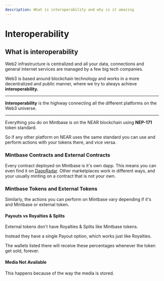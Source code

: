 ```yaml
---
description: What is interoperability and why is it amazing
---
```


# Interoperability

## What is interoperability

Web2 infrastructure is centralized and all your data, connections and general internet services are managed by a few big tech companies.

Web3 is based around blockchain technology and works in a more decentralized and public manner, where we try to always achieve **interoperability.**

****

**Interoperability** is the highway connecting all the different platforms on the Web3 universe.

****

Everything you do on Mintbase is on the NEAR blockchain using **NEP-171** token standard.&#x20;

So if any other platform on NEAR uses the same standard you can use and perform actions with your tokens there, and vice versa.



### Mintbase Contracts and External Contracts

Every contract deployed on Mintbase is it's own dapp. This means you can even find it on [DappRadar](https://dappradar.com/nft/protocol/near). Other marketplaces work in different ways, and your usually minting on a contract that is not your own.



### Mintbase Tokens and External Tokens

Similarly, the actions you can perform on Mintbase vary depending if it's and Mintbase or external token.



#### Payouts vs Royalties & Splits

External tokens don't have Royalties & Splits like Mintbase tokens.

Instead they have a single Payout option, which works just like Royalties.

The wallets listed there will receive these percentages whenever the token get sold, forever.



#### Media Not Available

This happens because of the way the media is stored.






